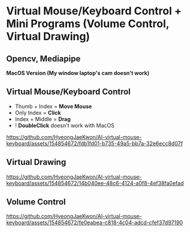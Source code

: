 # Virtual Mouse/Keyboard Control + Mini Programs (Volume Control, Virtual Drawing)
## Opencv, Mediapipe
</p>

**MacOS Version (My window laptop's cam doesn't work)**

## Virtual Mouse/Keyboard Control
- Thumb + Index = **Move Mouse**
- Only Index = **Click**
- Index + Middle = **Drag**
- ! **DoubleClick** doesn't work with MacOS

  
https://github.com/HyeongJaeKwon/AI-virtual-mouse-keyboard/assets/154854672/fdb1fd01-b735-49a5-bb7a-32e6ecc8d07f


## Virtual Drawing

https://github.com/HyeongJaeKwon/AI-virtual-mouse-keyboard/assets/154854672/14b040ee-48c6-4124-a0f8-4ef38fa0efad


## Volume Control


https://github.com/HyeongJaeKwon/AI-virtual-mouse-keyboard/assets/154854672/fe0eabea-c818-4c04-adcd-cfef37d97190







